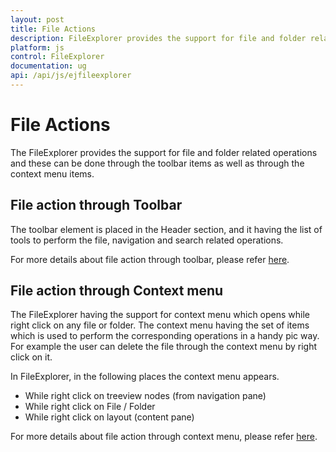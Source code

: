 ```yaml
---
layout: post
title: File Actions
description: FileExplorer provides the support for file and folder related operations.
platform: js
control: FileExplorer
documentation: ug
api: /api/js/ejfileexplorer
---
```


# File Actions

The FileExplorer provides the support for file and folder related operations and these can be done through the toolbar items as well as through the context menu items.

## File action through Toolbar

The toolbar element is placed in the Header section, and it having the list of tools to perform the file, navigation and search related operations.

For more details about file action through toolbar, please refer [here](#toolbar).

## File action through Context menu

The FileExplorer having the support for context menu which opens while right click on any file or folder. The context menu having the set of items which is used to perform the corresponding operations in a handy pic way. For example the user can delete the file through the context menu by right click on it.

In FileExplorer, in the following places the context menu appears. 

* While right click on treeview nodes (from navigation pane)
* While right click on File / Folder
* While right click on layout (content pane)

For more details about file action through context menu, please refer [here](#context-menu).

